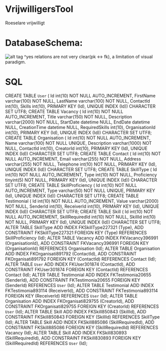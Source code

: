 # VrijwilligersTool
Roeselare vrijwilligt

# DatabaseSchema:

![alt tag](http://i.imgur.com/msxwtbr.jpg)
^yes relations are not very clear(pk <-> fk), a limitation of visual paradigm.

# SQL
CREATE TABLE `User` (
  Id        int(10) NOT NULL AUTO_INCREMENT, 
  FirstName varchar(100) NOT NULL, 
  LastName  varchar(100) NOT NULL, 
  ContactId int(10), 
  Skills    int(10), 
  PRIMARY KEY (Id), 
  UNIQUE INDEX (Id)) CHARACTER SET UTF8;
CREATE TABLE Vacancy (
  Id             int(10) NOT NULL AUTO_INCREMENT, 
  Title          varchar(150) NOT NULL, 
  Description    varchar(2000) NOT NULL, 
  StartDate      datetime NULL, 
  EndDate        datetime NULL, 
  CreationTime   datetime NULL, 
  RequiredSkills int(10), 
  OrganisationId int(10), 
  PRIMARY KEY (Id), 
  UNIQUE INDEX (Id)) CHARACTER SET UTF8;
CREATE TABLE Organisation (
  Id          int(10) NOT NULL AUTO_INCREMENT, 
  Name        varchar(100) NOT NULL UNIQUE, 
  Description varchar(1000) NOT NULL, 
  ContactId   int(10), 
  CreatorId   int(10), 
  PRIMARY KEY (Id), 
  UNIQUE INDEX (Id)) CHARACTER SET UTF8;
CREATE TABLE Contact (
  Id        int(10) NOT NULL AUTO_INCREMENT, 
  Email     varchar(255) NOT NULL, 
  Address   varchar(255) NOT NULL, 
  Telephone int(10) NOT NULL, 
  PRIMARY KEY (Id), 
  UNIQUE INDEX (Id)) CHARACTER SET UTF8;
CREATE TABLE SkillType (
  Id          int(10) NOT NULL AUTO_INCREMENT, 
  Type        int(10) NOT NULL, 
  Proficiency tinyint(5) NOT NULL, 
  PRIMARY KEY (Id), 
  UNIQUE INDEX (Id)) CHARACTER SET UTF8;
CREATE TABLE SkillProficiency (
  Id   int(10) NOT NULL AUTO_INCREMENT, 
  Type varchar(50) NOT NULL UNIQUE, 
  PRIMARY KEY (Id), 
  UNIQUE INDEX (Id)) CHARACTER SET UTF8;
CREATE TABLE Testimonial (
  Id         int(10) NOT NULL AUTO_INCREMENT, 
  Value      varchar(2000) NOT NULL, 
  SenderId   int(10), 
  ReceiverId int(10), 
  PRIMARY KEY (Id), 
  UNIQUE INDEX (Id)) CHARACTER SET UTF8;
CREATE TABLE Skill (
  Id              int(10) NOT NULL AUTO_INCREMENT, 
  SkillRequiredId int(10) NOT NULL, 
  SkillId         int(10) NOT NULL, 
  PRIMARY KEY (Id), 
  UNIQUE INDEX (Id)) CHARACTER SET UTF8;
ALTER TABLE SkillType ADD INDEX FKSkillType227321 (Type), ADD CONSTRAINT FKSkillType227321 FOREIGN KEY (Type) REFERENCES SkillProficiency (Id);
ALTER TABLE Vacancy ADD INDEX FKVacancy396991 (OrganisationId), ADD CONSTRAINT FKVacancy396991 FOREIGN KEY (OrganisationId) REFERENCES Organisation (Id);
ALTER TABLE Organisation ADD INDEX FKOrganisati891792 (ContactId), ADD CONSTRAINT FKOrganisati891792 FOREIGN KEY (ContactId) REFERENCES Contact (Id);
ALTER TABLE `User` ADD INDEX FKUser301874 (ContactId), ADD CONSTRAINT FKUser301874 FOREIGN KEY (ContactId) REFERENCES Contact (Id);
ALTER TABLE Testimonial ADD INDEX FKTestimonia20655 (SenderId), ADD CONSTRAINT FKTestimonia20655 FOREIGN KEY (SenderId) REFERENCES `User` (Id);
ALTER TABLE Testimonial ADD INDEX FKTestimonia893114 (ReceiverId), ADD CONSTRAINT FKTestimonia893114 FOREIGN KEY (ReceiverId) REFERENCES `User` (Id);
ALTER TABLE Organisation ADD INDEX FKOrganisati829755 (CreatorId), ADD CONSTRAINT FKOrganisati829755 FOREIGN KEY (CreatorId) REFERENCES `User` (Id);
ALTER TABLE Skill ADD INDEX FKSkill850843 (SkillId), ADD CONSTRAINT FKSkill850843 FOREIGN KEY (SkillId) REFERENCES SkillType (Id);
ALTER TABLE Skill ADD INDEX FKSkill885086 (SkillRequiredId), ADD CONSTRAINT FKSkill885086 FOREIGN KEY (SkillRequiredId) REFERENCES Vacancy (Id);
ALTER TABLE Skill ADD INDEX FKSkill830893 (SkillRequiredId), ADD CONSTRAINT FKSkill830893 FOREIGN KEY (SkillRequiredId) REFERENCES `User` (Id);
